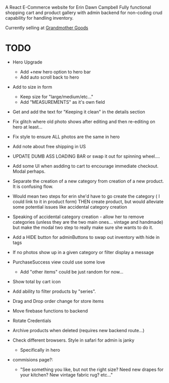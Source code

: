 A React E-Commerce website for Erin Dawn Campbell
Fully functional shopping cart and product gallery with admin backend for non-coding crud capability for handling inventory.

Currently selling at [Grandmother Goods](https://www.gmother.com/) 


# TODO


- Hero Upgrade
    - Add +new hero option to hero bar
    - Add auto scroll back to hero
- Add to size in form
    - Keep size for "large/medium/etc..."
    - Add "MEASUREMENTS" as it's own field
- Get and add the text for "Keeping it clean" in the details section

- Fix glitch where old photo shows after editing and then re-editing on hero at least...

- Fix style to ensure ALL photos are the same in hero


- Add note about free shipping in US

- UPDATE DUMB ASS LOADING BAR or swap it out for spinning wheel....

- Add some UI when asdding to cart to encourage immediate checkout. Modal perhaps.

- Separate the creation of a new category from creation of a new product. It is confusing flow. 
- Would mean two steps for erin she'd have to go create the category ( I could link to it in product form) THEN create product, but would alleviate some potential issues like accidental category creation

- Speaking of accidental category creation - allow her to remove categories (unless they are the two main ones... vintage and handmade) but make the modal two step to really make sure she wants to do it.

- Add a HIDE button for adminButtons to swap out inventory with hide in tags

- If no photos show up in a given category or filter display a message

- PurchaseSuccess view could use some love
    - Add "other items" could be just random for now...

- Show total by cart icon

- Add ability to filter products by "series".

- Drag and Drop order change for store items
- Move firebase functions to backend
- Rotate Credentials
- Archive products when deleted (requires new backend route...)
- Check different browsers. Style in safari for admin is janky 
    - Specifically in hero


- commisions page?:
    - "See something you like, but not the right size? Need new drapes for your kitchen? New vintage fabric rug? etc..."
